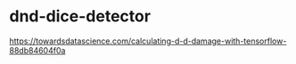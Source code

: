 # dnd-dice-detector

https://towardsdatascience.com/calculating-d-d-damage-with-tensorflow-88db84604f0a


